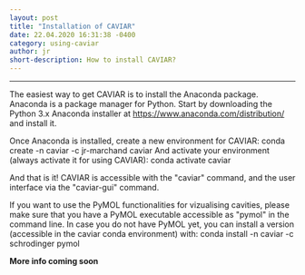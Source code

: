 ```yaml
---
layout: post
title: "Installation of CAVIAR"
date: 22.04.2020 16:31:38 -0400
category: using-caviar
author: jr
short-description: How to install CAVIAR?
---
```


-----

The easiest way to get CAVIAR is to install the Anaconda package. Anaconda is a package manager for Python.
Start by downloading the Python 3.x Anaconda installer at https://www.anaconda.com/distribution/ and install it.

Once Anaconda is installed, create a new environment for CAVIAR:
	conda create -n caviar -c jr-marchand caviar
And activate your environment (always activate it for using CAVIAR):
	conda activate caviar

And that is it! CAVIAR is accessible with the "caviar" command, and the user interface via the "caviar-gui" command.

If you want to use the PyMOL functionalities for vizualising cavities, please make sure that you have a PyMOL executable accessible as "pymol" in the command line.
In case you do not have PyMOL yet, you can install a version (accessible in the caviar conda environment) with:
	conda install -n caviar -c schrodinger pymol



**More info coming soon**



